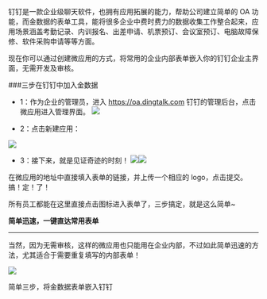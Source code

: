 钉钉是一款企业级聊天软件，也拥有应用拓展的能力，帮助公司建立简单的 OA 功能，而金数据的表单工具，能将很多企业中费时费力的数据收集工作整合起来，应用场景涵盖考勤记录、内训报名、出差申请、机票预订、会议室预订、电脑故障保修、软件采购申请等等方面。

现在你可以通过创建微应用的方式，将常用的企业内部表单嵌入你的钉钉企业主界面，无需开发及审核。

###三步在钉钉中加入金数据

* 1：作为企业的管理员，进入 [https:\/\/oa.dingtalk.com](https://oa.dingtalk.com/) 钉钉的管理后台，点击微应用进入管理界面。
  ![](http://mmbiz.qpic.cn/mmbiz/3xSOlqCbovsxybOfSB1hRsCBVcT1CFdeahtECcWGr4n1icdjsCuWmgVnD2h82bLmwKe9Zj0QRibh5eAmUuxRvopw/640?wx_fmt=png&&wxfrom=5&wx_lazy=1)

* 2：点击新建应用：



![](http://mmbiz.qpic.cn/mmbiz/3xSOlqCbovsxybOfSB1hRsCBVcT1CFdeSice90jA5gmJaaNhUtXb5JTskCPwibOgKq8EWdnSpiaGOz5xk5tsfQD0Q/640?wx_fmt=png&&wxfrom=5&wx_lazy=1)

* 3：接下来，就是见证奇迹的时刻！
  ![](http://mmbiz.qpic.cn/mmbiz/3xSOlqCbovuicFxdzCarkchVEYkS1PR6fpxsgNQibhiaclvbEknx2ecW1EeFSpZjPD4SPbCuohAwnhib5tNKV9ibSug/640?wx_fmt=png&&wxfrom=5&wx_lazy=1)![](http://mmbiz.qpic.cn/mmbiz/3xSOlqCbovuicFxdzCarkchVEYkS1PR6fC1uLHXhNBsVKOqpT6e6K3PkkLwCiaIWo8gmhQb9LlZicy1LGOf6WfbrQ/640?wx_fmt=png&&wxfrom=5&wx_lazy=1)

在微应用的地址中直接填入表单的链接，并上传一个相应的 logo，点击提交。搞！定！了！





所有员工都能在这里直接点击图标进入表单了，三步搞定，就是这么简单~

**简单迅速，一键直达常用表单**

---

当然，因为无需审核，这样的微应用也只能用在企业内部，不过如此简单迅速的方法，尤其适合于需要重复填写的内部表单！

![](http://mmbiz.qpic.cn/mmbiz/3xSOlqCbovuicFxdzCarkchVEYkS1PR6fbv5oyMY0ybciaJKutUIfXPTnYjWtjG2tFQDyYE8JkkgOFStupFnASRw/640?wx_fmt=jpeg&&wxfrom=5&wx_lazy=1)

简单三步，将金数据表单嵌入钉钉




